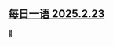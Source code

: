 <!--1740362300000-->
[每日一语 2025.2.23](https://chinadigitaltimes.net/chinese/716044.html)
------

<p>🤦</p><p><img decoding="async" src="data:image/svg+xml,%3Csvg%20xmlns='http://www.w3.org/2000/svg'%20viewBox='0%200%200%200'%3E%3C/svg%3E" alt="" data-lazy-src="https://chinadigitaltimes.net/chinese/files/2025/02/2.23.jpg"><noscript><img decoding="async" src="https://chinadigitaltimes.net/chinese/files/2025/02/2.23.jpg" alt=""></noscript></p><div class="addtoany_share_save_container addtoany_content addtoany_content_bottom"><div class="a2a_kit a2a_kit_size_32 addtoany_list" data-a2a-url="https://chinadigitaltimes.net/chinese/716044.html" data-a2a-title="每日一语 2025.2.23"><a class="a2a_button_facebook" href="https://www.addtoany.com/add_to/facebook?linkurl=https%3A%2F%2Fchinadigitaltimes.net%2Fchinese%2F716044.html&amp;linkname=%E6%AF%8F%E6%97%A5%E4%B8%80%E8%AF%AD%202025.2.23" title="Facebook" rel="nofollow noopener" target="_blank"></a><a class="a2a_button_twitter" href="https://www.addtoany.com/add_to/twitter?linkurl=https%3A%2F%2Fchinadigitaltimes.net%2Fchinese%2F716044.html&amp;linkname=%E6%AF%8F%E6%97%A5%E4%B8%80%E8%AF%AD%202025.2.23" title="Twitter" rel="nofollow noopener" target="_blank"></a><a class="a2a_button_telegram" href="https://www.addtoany.com/add_to/telegram?linkurl=https%3A%2F%2Fchinadigitaltimes.net%2Fchinese%2F716044.html&amp;linkname=%E6%AF%8F%E6%97%A5%E4%B8%80%E8%AF%AD%202025.2.23" title="Telegram" rel="nofollow noopener" target="_blank"></a><a class="a2a_button_reddit" href="https://www.addtoany.com/add_to/reddit?linkurl=https%3A%2F%2Fchinadigitaltimes.net%2Fchinese%2F716044.html&amp;linkname=%E6%AF%8F%E6%97%A5%E4%B8%80%E8%AF%AD%202025.2.23" title="Reddit" rel="nofollow noopener" target="_blank"></a><a class="a2a_button_whatsapp" href="https://www.addtoany.com/add_to/whatsapp?linkurl=https%3A%2F%2Fchinadigitaltimes.net%2Fchinese%2F716044.html&amp;linkname=%E6%AF%8F%E6%97%A5%E4%B8%80%E8%AF%AD%202025.2.23" title="WhatsApp" rel="nofollow noopener" target="_blank"></a><a class="a2a_button_email" href="https://www.addtoany.com/add_to/email?linkurl=https%3A%2F%2Fchinadigitaltimes.net%2Fchinese%2F716044.html&amp;linkname=%E6%AF%8F%E6%97%A5%E4%B8%80%E8%AF%AD%202025.2.23" title="Email" rel="nofollow noopener" target="_blank"></a><a class="a2a_button_copy_link" href="https://www.addtoany.com/add_to/copy_link?linkurl=https%3A%2F%2Fchinadigitaltimes.net%2Fchinese%2F716044.html&amp;linkname=%E6%AF%8F%E6%97%A5%E4%B8%80%E8%AF%AD%202025.2.23" title="Copy Link" rel="nofollow noopener" target="_blank"></a><a class="a2a_dd addtoany_share_save addtoany_share" href="https://www.addtoany.com/share"></a></div></div>

